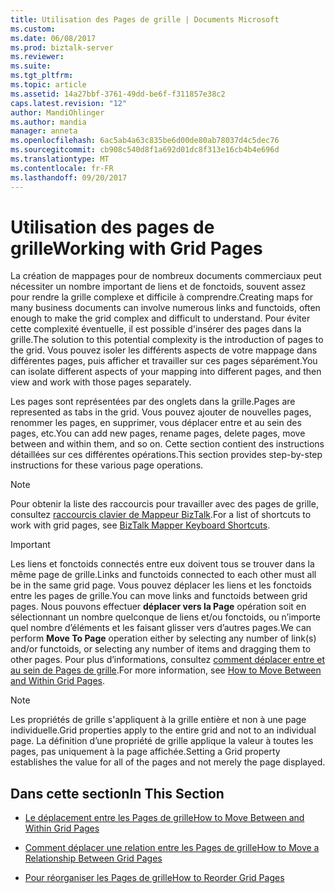```yaml
---
title: Utilisation des Pages de grille | Documents Microsoft
ms.custom: 
ms.date: 06/08/2017
ms.prod: biztalk-server
ms.reviewer: 
ms.suite: 
ms.tgt_pltfrm: 
ms.topic: article
ms.assetid: 14a27bbf-3761-49dd-be6f-f311857e38c2
caps.latest.revision: "12"
author: MandiOhlinger
ms.author: mandia
manager: anneta
ms.openlocfilehash: 6ac5ab4a63c835be6d00de80ab78037d4c5dec76
ms.sourcegitcommit: cb908c540d8f1a692d01dc8f313e16cb4b4e696d
ms.translationtype: MT
ms.contentlocale: fr-FR
ms.lasthandoff: 09/20/2017
---
```

# <a name="working-with-grid-pages"></a><span data-ttu-id="56f73-102">Utilisation des pages de grille</span><span class="sxs-lookup"><span data-stu-id="56f73-102">Working with Grid Pages</span></span>
<span data-ttu-id="56f73-103">La création de mappages pour de nombreux documents commerciaux peut nécessiter un nombre important de liens et de fonctoids, souvent assez pour rendre la grille complexe et difficile à comprendre.</span><span class="sxs-lookup"><span data-stu-id="56f73-103">Creating maps for many business documents can involve numerous links and functoids, often enough to make the grid complex and difficult to understand.</span></span> <span data-ttu-id="56f73-104">Pour éviter cette complexité éventuelle, il est possible d'insérer des pages dans la grille.</span><span class="sxs-lookup"><span data-stu-id="56f73-104">The solution to this potential complexity is the introduction of pages to the grid.</span></span> <span data-ttu-id="56f73-105">Vous pouvez isoler les différents aspects de votre mappage dans différentes pages, puis afficher et travailler sur ces pages séparément.</span><span class="sxs-lookup"><span data-stu-id="56f73-105">You can isolate different aspects of your mapping into different pages, and then view and work with those pages separately.</span></span>  
  
 <span data-ttu-id="56f73-106">Les pages sont représentées par des onglets dans la grille.</span><span class="sxs-lookup"><span data-stu-id="56f73-106">Pages are represented as tabs in the grid.</span></span> <span data-ttu-id="56f73-107">Vous pouvez ajouter de nouvelles pages, renommer les pages, en supprimer, vous déplacer entre et au sein des pages, etc.</span><span class="sxs-lookup"><span data-stu-id="56f73-107">You can add new pages, rename pages, delete pages, move between and within them, and so on.</span></span> <span data-ttu-id="56f73-108">Cette section contient des instructions détaillées sur ces différentes opérations.</span><span class="sxs-lookup"><span data-stu-id="56f73-108">This section provides step-by-step instructions for these various page operations.</span></span>  
  
> [!NOTE]
>  <span data-ttu-id="56f73-109">Pour obtenir la liste des raccourcis pour travailler avec des pages de grille, consultez [raccourcis clavier de Mappeur BizTalk](../core/biztalk-mapper-keyboard-shortcuts.md).</span><span class="sxs-lookup"><span data-stu-id="56f73-109">For a list of shortcuts to work with grid pages, see [BizTalk Mapper Keyboard Shortcuts](../core/biztalk-mapper-keyboard-shortcuts.md).</span></span>  
  
> [!IMPORTANT]
>  <span data-ttu-id="56f73-110">Les liens et fonctoids connectés entre eux doivent tous se trouver dans la même page de grille.</span><span class="sxs-lookup"><span data-stu-id="56f73-110">Links and functoids connected to each other must all be in the same grid page.</span></span> <span data-ttu-id="56f73-111">Vous pouvez déplacer les liens et les fonctoids entre les pages de grille.</span><span class="sxs-lookup"><span data-stu-id="56f73-111">You can move links and functoids between grid pages.</span></span>  <span data-ttu-id="56f73-112">Nous pouvons effectuer **déplacer vers la Page** opération soit en sélectionnant un nombre quelconque de liens et/ou fonctoids, ou n’importe quel nombre d’éléments et les faisant glisser vers d’autres pages.</span><span class="sxs-lookup"><span data-stu-id="56f73-112">We can perform **Move To Page** operation either by selecting any number of link(s) and/or functoids, or  selecting any number of items and dragging them to other pages.</span></span> <span data-ttu-id="56f73-113">Pour plus d’informations, consultez [comment déplacer entre et au sein de Pages de grille](../core/how-to-move-between-and-within-grid-pages.md).</span><span class="sxs-lookup"><span data-stu-id="56f73-113">For more information, see [How to Move Between and Within Grid Pages](../core/how-to-move-between-and-within-grid-pages.md).</span></span>  
  
> [!NOTE]
>  <span data-ttu-id="56f73-114">Les propriétés de grille s'appliquent à la grille entière et non à une page individuelle.</span><span class="sxs-lookup"><span data-stu-id="56f73-114">Grid properties apply to the entire grid and not to an individual page.</span></span> <span data-ttu-id="56f73-115">La définition d’une propriété de grille applique la valeur à toutes les pages, pas uniquement à la page affichée.</span><span class="sxs-lookup"><span data-stu-id="56f73-115">Setting a Grid property establishes the value for all of the pages and not merely the page displayed.</span></span>  
  
## <a name="in-this-section"></a><span data-ttu-id="56f73-116">Dans cette section</span><span class="sxs-lookup"><span data-stu-id="56f73-116">In This Section</span></span>  
  
-   [<span data-ttu-id="56f73-117">Le déplacement entre les Pages de grille</span><span class="sxs-lookup"><span data-stu-id="56f73-117">How to Move Between and Within Grid Pages</span></span>](../core/how-to-move-between-and-within-grid-pages.md)  
  
-   [<span data-ttu-id="56f73-118">Comment déplacer une relation entre les Pages de grille</span><span class="sxs-lookup"><span data-stu-id="56f73-118">How to Move a Relationship Between Grid Pages</span></span>](../core/how-to-move-a-relationship-between-grid-pages.md)  
  
-   [<span data-ttu-id="56f73-119">Pour réorganiser les Pages de grille</span><span class="sxs-lookup"><span data-stu-id="56f73-119">How to Reorder Grid Pages</span></span>](../core/how-to-reorder-grid-pages.md)